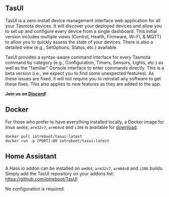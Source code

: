 ## TasUI
TasUI is a zero-install device management interface web application for all your Tasmota devices. 
It will discover your deployed devices and allow you to set up and configure every device from a single dashboard. 
This initial version includes multiple views (Control, Health, Firmware, Wi-Fi, & MQTT) to allow you to quickly assess the state of your devices. There is also a detailed view (e.g., SetOptions, Status, etc.) available. 

TasUI provides a syntax-aware command interface for every Tasmota command by category (e.g., Configuration, Timers, Sensors, Lights, etc.) as well as the "familiar" Console interface to enter commands directly. This is a beta version (i.e., we expect you to find some unexpected features). As these issues are fixed, it will not require you to reinstall any software to get these fixes. This also applies to new features as they are added to the app.

**Join us on [Discord](https://discord.gg/zc6az8J)!** 

## Docker
For those who prefer to have everything installed locally, a Docker image for linux `amd64`, `arm32v7`, `arm64v8` and `i386` is available for [download](https://hub.docker.com/repository/docker/iotreboot/tasui).

```
docker pull iotreboot/tasui:latest
docker run -p [PORT]:80 iotreboot/tasui:latest
```

## Home Assistant
A Hass.io addon can be installed on `amd64`, `arm32v7`, `arm64v8` and `i386` builds. Simply add the TasUI repository on your addons list: https://github.com/iotreboot/TasUI

No configuration is required.
